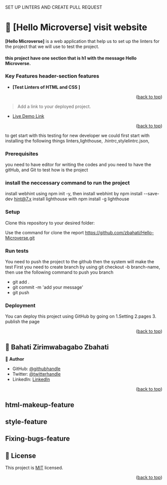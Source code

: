 <a name="readme-top">SET UP LINTERS AND CREATE PULL REQUEST</a>

# 📖 [Hello Microverse] <a name="https://zbahati.github.io/Hello-Microverse/">visit website</a>

**[Hello Microverse]** is a web application that help us to set up the linters for the project that we will use to test the project.


#### this project have  one section that  is h1 with the message Hello Microverse.


<!-- Features -->

### Key Features <a name="https://zbahati.github.io/Hello-Microverse/">header-section features</a>


- **[Test Linters of HTML and CSS ]**

<p align="right">(<a href="#readme-top">back to top</a>)</p>


> Add a link to your deployed project.

- [Live Demo Link](https://zbahati.github.io/Hello-Microverse/)

<p align="right">(<a href="#readme-top">back to top</a>)</p>

<!-- GETTING STARTED -->

to get start with this testing for new developer we could first start with installing the following things linters,lighthouse, .hintrc,stylelintrc.json,

### Prerequisites
you need to have editor for writing  the codes and
you need to have the gitHub, and Git to test how is the project

### install the neccessary command to run the project
install webhint using npm init -y, then install webhint by npm install --save-dev hint@7.x
install lighthouse with npm install -g lighthouse

### Setup

Clone this repository to your desired folder:

Use the command for clone the report
https://github.com/zbahati/Hello-Microverse.git

<!--
Example commands:
```sh
  cd my-folder
  git clone git@github.com:myaccount/my-project.git
```
--->



### Run tests

You need to push the project to the github then the system will make the test
First you need to create branch by using
git checkout -b branch-name,
then use the following command to push you branch

- git add .
- git commit -m 'add your message'
- git push

### Deployment

You can deploy this project using GitHub by going on
1.Setting
2.pages
3. publish the page

<!--
Example:

```sh

```
 -->

<p align="right">(<a href="#readme-top">back to top</a>)</p>

<!-- AUTHORS -->

## 👥 Bahati Zirimwabagabo <a name="https://github.com/zbahati">Zbahati</a>


👤 **Author**

- GitHub: [@githubhandle](https://github.com/zbahati)
- Twitter: [@twitterhandle](https://twitter.com/@b2_bahati)
- LinkedIn: [LinkedIn](https://linkedin.com/in/zirimwabagabo-bahati)

<p align="right">(<a href="#readme-top">back to top</a>)</p>

<!-- FUTURE FEATURES -->

## html-makeup-feature
## style-feature
## Fixing-bugs-feature


## 📝 License <a name="license"></a>

This project is [MIT](./License.md) licensed.


<p align="right">(<a href="#readme-top">back to top</a>)</p>